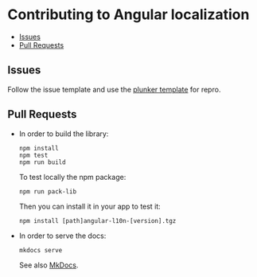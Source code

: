# Contributing to Angular localization

 - [Issues](#issue)
 - [Pull Requests](#pr)

## <a name="issue"></a> Issues
Follow the issue template and use the [plunker template](http://embed.plnkr.co/UdKFunQFnD3TOkXp2v06/) for repro.

## <a name="pr"></a> Pull Requests
- In order to build the library:
    ```Shell
    npm install
    npm test
    npm run build
    ```
    To test locally the npm package:
    ```Shell
    npm run pack-lib
    ```
    Then you can install it in your app to test it:
    ```Shell
    npm install [path]angular-l10n-[version].tgz
    ```

- In order to serve the docs:
    ```Shell
    mkdocs serve
    ```
    See also [MkDocs](http://www.mkdocs.org/).
